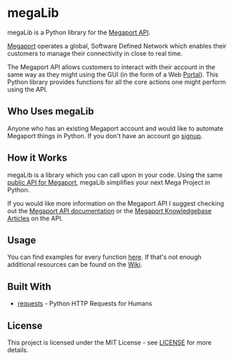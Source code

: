 # megaLib
megaLib is a Python library for the [Megaport API](https://dev.megaport.com/).

[Megaport](https://www.megaport.com/) operates a global, Software Defined Network which enables their customers to 
manage their connectivity in close to real time.

The Megaport API allows customers to interact with their account in the same way as they might using the GUI (in the 
form of a Web [Portal](https://portal.megaport.com/login)). This Python library provides functions for all the core 
actions one might perform using the API.

## Who Uses megaLib
Anyone who has an existing Megaport account and would like to automate Megaport things in Python. If you don't have an 
account go [signup](https://portal.megaport.com/signup).

## How it Works
megaLib is a library which you can call upon in your code. Using the same 
[public API for Megaport](https://api.megaport.com/), megaLib simplifies your next Mega Project in Python.

If you would like more information on the Megaport API I suggest checking out the 
[Megaport API documentation](https://dev.megaport.com/) or the 
[Megaport Knowledgebase Articles](https://knowledgebase.megaport.com/open-api/) on the API.

## Usage
You can find examples for every function [here](https://github.com/jvdspeare/megaLib/tree/master/examples). If that's 
not enough additional resources can be found on the [Wiki](https://github.com/jvdspeare/megaLib/wiki).

## Built With
- [requests](https://github.com/requests/requests) - Python HTTP Requests for Humans

## License
This project is licensed under the MIT License - see 
[LICENSE](https://github.com/jvdspeare/megaLib/blob/master/LICENSE) for more details.